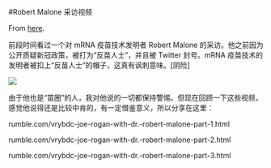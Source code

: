 #Robert Malone 采访视频

From [here](https://yinwang1.substack.com/p/robert-malone).

前段时间看过一个对 mRNA 疫苗技术发明者 Robert Malone 的采访。他之前因为公开质疑新冠政策，被打为“反苗人士”，并且被 Twitter 封号。mRNA 疫苗技术的发明者被扣上“反苗人士”的帽子，这真有讽刺意味。[阴险]

![](https://substackcdn.com/image/fetch/w_1456,c_limit,f_auto,q_auto:good,fl_progressive:steep/https%3A%2F%2Fbucketeer-e05bbc84-baa3-437e-9518-adb32be77984.s3.amazonaws.com%2Fpublic%2Fimages%2Ff4df562b-179e-4ccf-b8db-226d8369ff4d_1635x912.jpeg)

由于他也是“苗圈”的人，我对他说的一切都保持警惕。但现在回顾一下这些视频，感觉他说得还是比较中肯的，有一定借鉴意义，所以分享在这里：

rumble.com/vrybdc-joe-rogan-with-dr.-robert-malone-part-1.html

rumble.com/vrybdc-joe-rogan-with-dr.-robert-malone-part-2.html

rumble.com/vrybdc-joe-rogan-with-dr.-robert-malone-part-3.html
